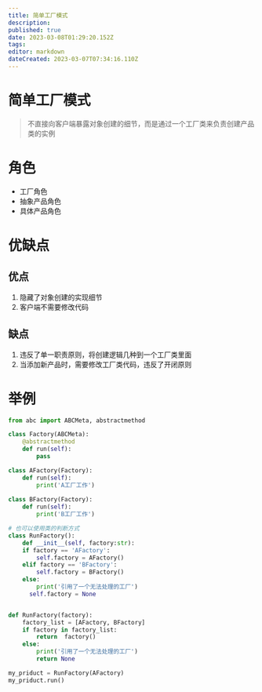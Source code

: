 ```yaml
---
title: 简单工厂模式
description: 
published: true
date: 2023-03-08T01:29:20.152Z
tags: 
editor: markdown
dateCreated: 2023-03-07T07:34:16.110Z
---
```


# 简单工厂模式
> 不直接向客户端暴露对象创建的细节，而是通过一个工厂类来负责创建产品类的实例

# 角色
- 工厂角色
- 抽象产品角色
- 具体产品角色


# 优缺点
## 优点
1. 隐藏了对象创建的实现细节
2. 客户端不需要修改代码

## 缺点
1. 违反了单一职责原则，将创建逻辑几种到一个工厂类里面
2. 当添加新产品时，需要修改工厂类代码，违反了开闭原则


# 举例
```python
from abc import ABCMeta, abstractmethod

class Factory(ABCMeta):
    @abstractmethod
    def run(self):
        pass

class AFactory(Factory):
    def run(self):
        print('A工厂工作')
        
class BFactory(Factory):
    def run(self):
        print('B工厂工作')  

# 也可以使用类的判断方式
class RunFactory():
	def __init__(self, factory:str):
  	if factory == 'AFactory':
    	self.factory = AFactory()
    elif factory == 'BFactory':
    	self.factory = BFactory()
    else:
    	print('引用了一个无法处理的工厂')
      self.factory = None


def RunFactory(factory):
    factory_list = [AFactory, BFactory]     
    if factory in factory_list:
        return  factory()
    else:
        print('引用了一个无法处理的工厂')
        return None

my_priduct = RunFactory(AFactory)
my_priduct.run()
        
        
        
        
        
        
        
        
        

```